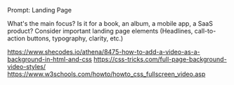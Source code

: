 Prompt: Landing Page

What's the main focus? Is it for a book, an album, a mobile app, a SaaS product? Consider important landing page elements (Headlines, call-to-action buttons, typography, clarity, etc.)

https://www.shecodes.io/athena/8475-how-to-add-a-video-as-a-background-in-html-and-css
https://css-tricks.com/full-page-background-video-styles/
https://www.w3schools.com/howto/howto_css_fullscreen_video.asp
